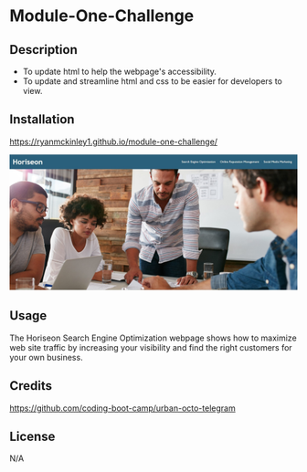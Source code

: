 # Module-One-Challenge

## Description

- To update html to help the webpage's accessibility.
- To update and streamline html and css to be easier for developers to view.

## Installation

https://ryanmckinley1.github.io/module-one-challenge/

![Alt text](<module-one-challenge/images/screenshot project one.jpg>)

## Usage

The Horiseon Search Engine Optimization webpage shows how to maximize web site traffic by increasing your visibility and find the right customers for your own business.

## Credits

https://github.com/coding-boot-camp/urban-octo-telegram

## License

N/A